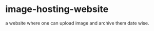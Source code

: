 image-hosting-website
=====================

a website where one can upload image and archive them date wise.
